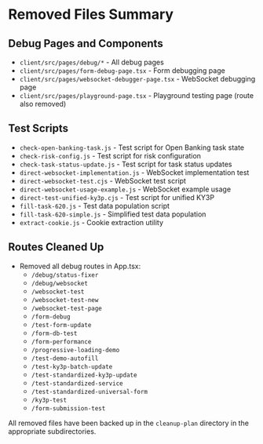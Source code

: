 # Removed Files Summary

## Debug Pages and Components
- `client/src/pages/debug/*` - All debug pages
- `client/src/pages/form-debug-page.tsx` - Form debugging page
- `client/src/pages/websocket-debugger-page.tsx` - WebSocket debugging page
- `client/src/pages/playground-page.tsx` - Playground testing page (route also removed)

## Test Scripts
- `check-open-banking-task.js` - Test script for Open Banking task state
- `check-risk-config.js` - Test script for risk configuration
- `check-task-status-update.js` - Test script for task status updates
- `direct-websocket-implementation.js` - WebSocket implementation test
- `direct-websocket-test.cjs` - WebSocket test script
- `direct-websocket-usage-example.js` - WebSocket example usage
- `direct-test-unified-ky3p.cjs` - Test script for unified KY3P
- `fill-task-620.js` - Test data population script
- `fill-task-620-simple.js` - Simplified test data population
- `extract-cookie.js` - Cookie extraction utility

## Routes Cleaned Up
- Removed all debug routes in App.tsx:
  - `/debug/status-fixer`
  - `/debug/websocket`
  - `/websocket-test`
  - `/websocket-test-new`
  - `/websocket-test-page`
  - `/form-debug`
  - `/test-form-update`
  - `/form-db-test`
  - `/form-performance`
  - `/progressive-loading-demo`
  - `/test-demo-autofill`
  - `/test-ky3p-batch-update`
  - `/test-standardized-ky3p-update`
  - `/test-standardized-service`
  - `/test-standardized-universal-form`
  - `/ky3p-test`
  - `/form-submission-test`

All removed files have been backed up in the `cleanup-plan` directory in the appropriate subdirectories.